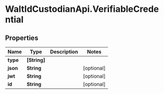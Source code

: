 # WaltIdCustodianApi.VerifiableCredential

## Properties

Name | Type | Description | Notes
------------ | ------------- | ------------- | -------------
**type** | **[String]** |  | 
**json** | **String** |  | [optional] 
**jwt** | **String** |  | [optional] 
**id** | **String** |  | [optional] 


